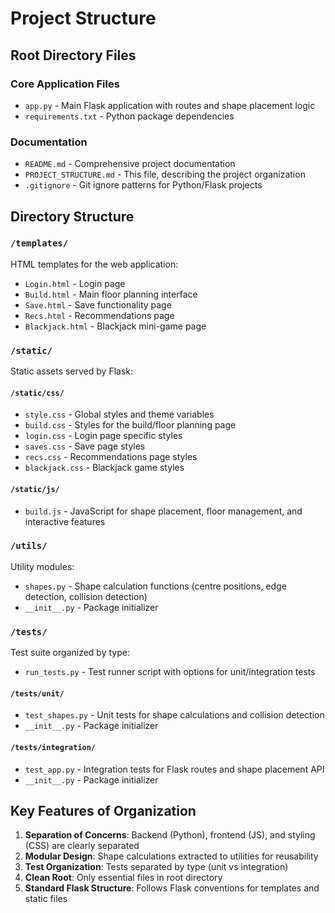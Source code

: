 # Project Structure

## Root Directory Files

### Core Application Files
- `app.py` - Main Flask application with routes and shape placement logic
- `requirements.txt` - Python package dependencies

### Documentation
- `README.md` - Comprehensive project documentation
- `PROJECT_STRUCTURE.md` - This file, describing the project organization
- `.gitignore` - Git ignore patterns for Python/Flask projects

## Directory Structure

### `/templates/`
HTML templates for the web application:
- `Login.html` - Login page
- `Build.html` - Main floor planning interface
- `Save.html` - Save functionality page
- `Recs.html` - Recommendations page
- `Blackjack.html` - Blackjack mini-game page

### `/static/`
Static assets served by Flask:

#### `/static/css/`
- `style.css` - Global styles and theme variables
- `build.css` - Styles for the build/floor planning page
- `login.css` - Login page specific styles
- `saves.css` - Save page styles
- `recs.css` - Recommendations page styles
- `blackjack.css` - Blackjack game styles

#### `/static/js/`
- `build.js` - JavaScript for shape placement, floor management, and interactive features

### `/utils/`
Utility modules:
- `shapes.py` - Shape calculation functions (centre positions, edge detection, collision detection)
- `__init__.py` - Package initializer

### `/tests/`
Test suite organized by type:
- `run_tests.py` - Test runner script with options for unit/integration tests

#### `/tests/unit/`
- `test_shapes.py` - Unit tests for shape calculations and collision detection
- `__init__.py` - Package initializer

#### `/tests/integration/`
- `test_app.py` - Integration tests for Flask routes and shape placement API
- `__init__.py` - Package initializer

## Key Features of Organization

1. **Separation of Concerns**: Backend (Python), frontend (JS), and styling (CSS) are clearly separated
2. **Modular Design**: Shape calculations extracted to utilities for reusability
3. **Test Organization**: Tests separated by type (unit vs integration)
4. **Clean Root**: Only essential files in root directory
5. **Standard Flask Structure**: Follows Flask conventions for templates and static files